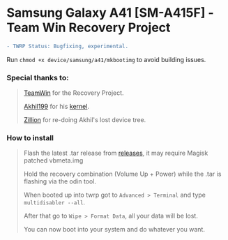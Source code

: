 # Samsung Galaxy A41 [SM-A415F] - Team Win Recovery Project

```diff
- TWRP Status: Bugfixing, experimental. 
```

Run ``chmod +x device/samsung/a41/mkbootimg`` to avoid building issues.
### Special thanks to:
> [TeamWin](https://github.com/TeamWin) for the Recovery Project.
> 
> [Akhil199](https://github.com/akhil1999) for his [kernel](https://github.com/akhil1999/android_kernel_samsung_a41xx).
>
> [Zillion](https://github.com/DevZillion) for re-doing Akhil's lost device tree.

### How to install
> Flash the latest .tar release from [releases](https://github.com/Galaxy-MT6768/android_device_samsung_a41xx/releases), it may require Magisk patched vbmeta.img
> 
> Hold the recovery combination (Volume Up + Power) while the .tar is flashing via the odin tool.
> 
> When booted up into twrp got to ``Advanced > Terminal`` and type ``multidisabler --all``.
> 
> After that go to ``Wipe > Format Data``, all your data will be lost.
> 
> You can now boot into your system and do whatever you want.
